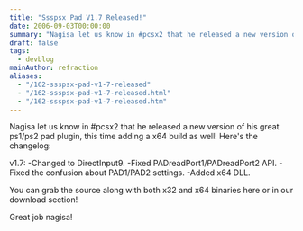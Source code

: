 ```yaml
---
title: "Ssspsx Pad V1.7 Released!"
date: 2006-09-03T00:00:00
summary: "Nagisa let us know in #pcsx2 that he released a new version of his great ps1/ps2 pad plugin"
draft: false
tags:
  - devblog
mainAuthor: refraction
aliases:
  - "/162-ssspsx-pad-v1-7-released"
  - "/162-ssspsx-pad-v1-7-released.html"
  - "/162-ssspsx-pad-v1-7-released.htm"
---
```



Nagisa let us know in #pcsx2 that he released a new version of his
great ps1/ps2 pad plugin, this time adding a x64 build as well!
Here's the changelog:

v1.7:
-Changed to DirectInput9.
-Fixed PADreadPort1/PADreadPort2 API.
-Fixed the confusion about PAD1/PAD2 settings.
-Added x64 DLL.

You can grab the source along with both x32 and x64 binaries here or in
our download section!

Great job nagisa!
